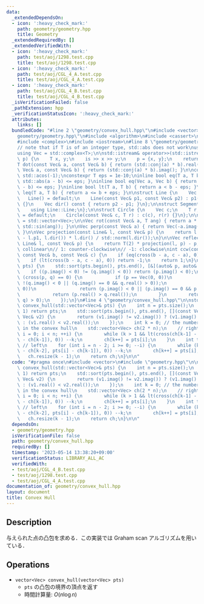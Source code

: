 ```yaml
---
data:
  _extendedDependsOn:
  - icon: ':heavy_check_mark:'
    path: geometry/geometry.hpp
    title: Geometry
  _extendedRequiredBy: []
  _extendedVerifiedWith:
  - icon: ':heavy_check_mark:'
    path: test/aoj/1298.test.cpp
    title: test/aoj/1298.test.cpp
  - icon: ':heavy_check_mark:'
    path: test/aoj/CGL_4_A.test.cpp
    title: test/aoj/CGL_4_A.test.cpp
  - icon: ':heavy_check_mark:'
    path: test/aoj/CGL_4_B.test.cpp
    title: test/aoj/CGL_4_B.test.cpp
  _isVerificationFailed: false
  _pathExtension: hpp
  _verificationStatusIcon: ':heavy_check_mark:'
  attributes:
    links: []
  bundledCode: "#line 2 \"geometry/convex_hull.hpp\"\n#include <vector>\n#line 2 \"\
    geometry/geometry.hpp\"\n#include <algorithm>\n#include <cassert>\n#include <cmath>\n\
    #include <complex>\n#include <iostream>\n#line 8 \"geometry/geometry.hpp\"\n\n\
    // note that if T is of an integer type, std::abs does not work\nusing T = double;\n\
    using Vec = std::complex<T>;\n\nstd::istream& operator>>(std::istream& is, Vec&\
    \ p) {\n    T x, y;\n    is >> x >> y;\n    p = {x, y};\n    return is;\n}\n\n\
    T dot(const Vec& a, const Vec& b) { return (std::conj(a) * b).real(); }\n\nT cross(const\
    \ Vec& a, const Vec& b) { return (std::conj(a) * b).imag(); }\n\nconst T PI =\
    \ std::acos(-1);\nconstexpr T eps = 1e-10;\ninline bool eq(T a, T b) { return\
    \ std::abs(a - b) <= eps; }\ninline bool eq(Vec a, Vec b) { return std::abs(a\
    \ - b) <= eps; }\ninline bool lt(T a, T b) { return a < b - eps; }\ninline bool\
    \ leq(T a, T b) { return a <= b + eps; }\n\nstruct Line {\n    Vec p1, p2;\n \
    \   Line() = default;\n    Line(const Vec& p1, const Vec& p2) : p1(p1), p2(p2)\
    \ {}\n    Vec dir() const { return p2 - p1; }\n};\n\nstruct Segment : Line {\n\
    \    using Line::Line;\n};\n\nstruct Circle {\n    Vec c;\n    T r;\n    Circle()\
    \ = default;\n    Circle(const Vec& c, T r) : c(c), r(r) {}\n};\n\nusing Polygon\
    \ = std::vector<Vec>;\n\nVec rot(const Vec& a, T ang) { return a * Vec(std::cos(ang),\
    \ std::sin(ang)); }\n\nVec perp(const Vec& a) { return Vec(-a.imag(), a.real());\
    \ }\n\nVec projection(const Line& l, const Vec& p) {\n    return l.p1 + dot(p\
    \ - l.p1, l.dir()) * l.dir() / std::norm(l.dir());\n}\n\nVec reflection(const\
    \ Line& l, const Vec& p) {\n    return T(2) * projection(l, p) - p;\n}\n\n// 0:\
    \ collinear\n// 1: counter-clockwise\n// -1: clockwise\nint ccw(const Vec& a,\
    \ const Vec& b, const Vec& c) {\n    if (eq(cross(b - a, c - a), 0)) return 0;\n\
    \    if (lt(cross(b - a, c - a), 0)) return -1;\n    return 1;\n}\n\nvoid sort_by_arg(std::vector<Vec>&\
    \ pts) {\n    std::sort(pts.begin(), pts.end(), [&](auto& p, auto& q) {\n    \
    \    if ((p.imag() < 0) != (q.imag() < 0)) return (p.imag() < 0);\n        if\
    \ (cross(p, q) == 0) {\n            if (p == Vec(0, 0))\n                return\
    \ !(q.imag() < 0 || (q.imag() == 0 && q.real() > 0));\n            if (q == Vec(0,\
    \ 0))\n                return (p.imag() < 0 || (p.imag() == 0 && p.real() > 0));\n\
    \            return (p.real() > q.real());\n        }\n        return (cross(p,\
    \ q) > 0);\n    });\n}\n#line 4 \"geometry/convex_hull.hpp\"\n\nstd::vector<Vec>\
    \ convex_hull(std::vector<Vec>& pts) {\n    int n = pts.size();\n    if (n ==\
    \ 1) return pts;\n    std::sort(pts.begin(), pts.end(), [](const Vec& v1, const\
    \ Vec& v2) {\n        return (v1.imag() != v2.imag()) ? (v1.imag() < v2.imag())\
    \ : (v1.real() < v2.real());\n    });\n    int k = 0; // the number of vertices\
    \ in the convex hull\n    std::vector<Vec> ch(2 * n);\n    // right\n    for (int\
    \ i = 0; i < n; ++i) {\n        while (k > 1 && lt(cross(ch[k-1] - ch[k-2], pts[i]\
    \ - ch[k-1]), 0)) --k;\n        ch[k++] = pts[i];\n    }\n    int t = k;\n   \
    \ // left\n    for (int i = n - 2; i >= 0; --i) {\n        while (k > t && lt(cross(ch[k-1]\
    \ - ch[k-2], pts[i] - ch[k-1]), 0)) --k;\n        ch[k++] = pts[i];\n    }\n \
    \   ch.resize(k - 1);\n    return ch;\n}\n\n"
  code: "#pragma once\n#include <vector>\n#include \"geometry.hpp\"\n\nstd::vector<Vec>\
    \ convex_hull(std::vector<Vec>& pts) {\n    int n = pts.size();\n    if (n ==\
    \ 1) return pts;\n    std::sort(pts.begin(), pts.end(), [](const Vec& v1, const\
    \ Vec& v2) {\n        return (v1.imag() != v2.imag()) ? (v1.imag() < v2.imag())\
    \ : (v1.real() < v2.real());\n    });\n    int k = 0; // the number of vertices\
    \ in the convex hull\n    std::vector<Vec> ch(2 * n);\n    // right\n    for (int\
    \ i = 0; i < n; ++i) {\n        while (k > 1 && lt(cross(ch[k-1] - ch[k-2], pts[i]\
    \ - ch[k-1]), 0)) --k;\n        ch[k++] = pts[i];\n    }\n    int t = k;\n   \
    \ // left\n    for (int i = n - 2; i >= 0; --i) {\n        while (k > t && lt(cross(ch[k-1]\
    \ - ch[k-2], pts[i] - ch[k-1]), 0)) --k;\n        ch[k++] = pts[i];\n    }\n \
    \   ch.resize(k - 1);\n    return ch;\n}\n\n"
  dependsOn:
  - geometry/geometry.hpp
  isVerificationFile: false
  path: geometry/convex_hull.hpp
  requiredBy: []
  timestamp: '2023-05-14 13:38:20+09:00'
  verificationStatus: LIBRARY_ALL_AC
  verifiedWith:
  - test/aoj/CGL_4_B.test.cpp
  - test/aoj/1298.test.cpp
  - test/aoj/CGL_4_A.test.cpp
documentation_of: geometry/convex_hull.hpp
layout: document
title: Convex Hull
---
```


## Description

与えられた点の凸包を求める．この実装では Graham scan アルゴリズムを用いている．

## Operations

- `vector<Vec> convex_hull(vector<Vec> pts)`
    - `pts` の凸包の境界の頂点を返す
    - 時間計算量: $O(n\log n)$